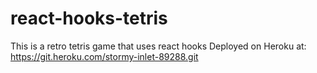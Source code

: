 # react-hooks-tetris

This is a retro tetris game that uses react hooks
Deployed on Heroku at:
https://git.heroku.com/stormy-inlet-89288.git
